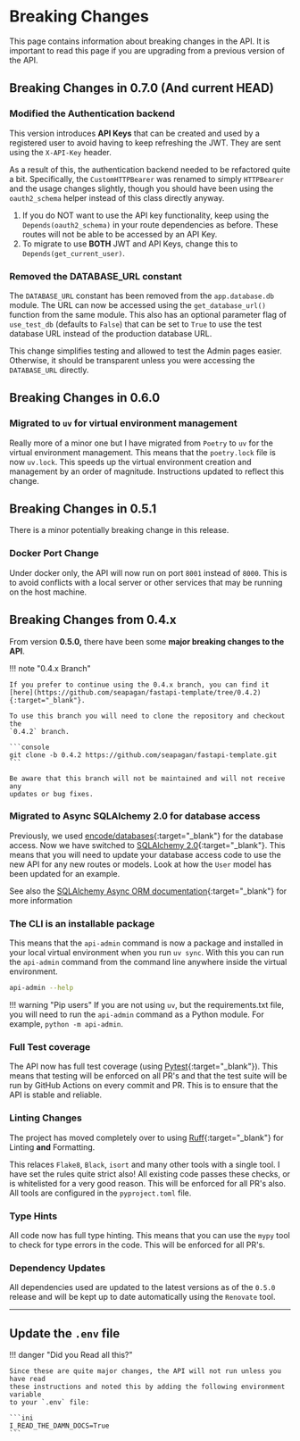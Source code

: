 # Breaking Changes

This page contains information about breaking changes in the API. It is
important to read this page if you are upgrading from a previous version of the
API.

## Breaking Changes in 0.7.0 (And current HEAD)

### Modified the Authentication backend

This version introduces **API Keys** that can be created and used by a
registered user to avoid having to keep refreshing the JWT. They are sent using
the `X-API-Key` header.

As a result of this, the authentication backend needed to be refactored quite a
bit. Specifically, the `CustomHTTPBearer` was renamed to simply `HTTPBearer` and
the usage changes slightly, though you should have been using the
`oauth2_schema` helper instead of this class directly anyway.

1. If you do NOT want to use the API key functionality, keep using the
   `Depends(oauth2_schema)` in your route dependencies as before. These routes
   will not be able to be accessed by an API Key.
2. To migrate to use **BOTH** JWT and API Keys, change this to
   `Depends(get_current_user)`.

### Removed the DATABASE_URL constant

The `DATABASE_URL` constant has been removed from the `app.database.db` module.
The URL can now be accessed using the `get_database_url()` function from the
same module. This also has an optional parameter flag of `use_test_db` (defaults
to `False`) that can be set to `True` to use the test database URL instead of
the production database URL.

This change simplifies testing and allowed to test the Admin pages easier.
Otherwise, it should be transparent unless you were accessing the `DATABASE_URL`
directly.

## Breaking Changes in 0.6.0

### Migrated to `uv` for virtual environment management

Really more of a minor one but I have migrated from `Poetry` to `uv` for the
virtual environment management. This means that the `poetry.lock` file is now
`uv.lock`. This speeds up the virtual environment creation and management by an
order of magnitude. Instructions updated to reflect this change.

## Breaking Changes in  0.5.1

There is a minor potentially breaking change in this release.

### Docker Port Change

Under docker only, the API will now run on port `8001` instead of `8000`. This
is to avoid conflicts with a local server or other services that may be running
on the host machine.

## Breaking Changes from 0.4.x

From version **0.5.0,** there have been some **major breaking changes to the
API**.

!!! note "0.4.x Branch"

    If you prefer to continue using the 0.4.x branch, you can find it
    [here](https://github.com/seapagan/fastapi-template/tree/0.4.2){:target="_blank"}.

    To use this branch you will need to clone the repository and checkout the
    `0.4.2` branch.

    ```console
    git clone -b 0.4.2 https://github.com/seapagan/fastapi-template.git
    ```

    Be aware that this branch will not be maintained and will not receive any
    updates or bug fixes.

### Migrated to Async SQLAlchemy 2.0 for database access

Previously, we used
[encode/databases](https://www.encode.io/databases/){:target="_blank"} for the
database access. Now we have switched to [SQLAlchemy
2.0](https://www.sqlalchemy.org/){:target="_blank"}. This means that you will
need to update your database access code to use the new API for any new routes
or models. Look at how the `User` model has been updated for an example.

See also the [SQLAlchemy Async ORM
documentation][sqlalchemy-async-orm]{:target="_blank"} for more information

[sqlalchemy-async-orm]:https://docs.sqlalchemy.org/en/20/orm/extensions/asyncio.html#synopsis-orm

### The CLI is an installable package

This means that the `api-admin` command is now a package and installed in your
local virtual environment when you run `uv sync`. With this you can run the
`api-admin` command from the command line anywhere inside the virtual
environment.

```bash
api-admin --help
```

!!! warning "Pip users"
    If you are not using `uv`, but the requirements.txt file, you will need to
    run the `api-admin` command as a Python module. For example, `python -m
    api-admin`.

### Full Test coverage

The API now has full test coverage (using
[Pytest](https://pytest.org){:target="_blank"}). This means that testing will be
enforced on all PR's and that the test suite will be run by GitHub Actions on
every commit and PR. This is to ensure that the API is stable and reliable.

### Linting Changes

The project has moved completely over to using
[Ruff](https://docs.astral.sh/ruff/){:target="_blank"} for Linting
**and** Formatting.

This relaces `Flake8`, `Black`, `isort` and many other tools with a single
tool. I have set the rules quite strict also! All existing code passes these
checks, or is whitelisted for a very good reason. This will be enforced for all
PR's also. All tools are configured in the `pyproject.toml` file.

### Type Hints

All code now has full type hinting. This means that you can use the `mypy`
tool to check for type errors in the code. This will be enforced for all PR's.

### Dependency Updates

All dependencies used are updated to the latest versions as of the `0.5.0`
release and will be kept up to date automatically using the `Renovate` tool.

---

## Update the `.env` file

!!! danger "Did you Read all this?"

    Since these are quite major changes, the API will not run unless you have read
    these instructions and noted this by adding the following environment variable
    to your `.env` file:

    ```ini
    I_READ_THE_DAMN_DOCS=True
    ```
